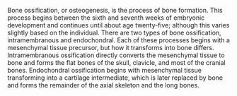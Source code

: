 Bone ossification, or osteogenesis, is the process of bone formation. This process begins between the sixth and seventh weeks of embryonic development and continues until about age twenty-five; although this varies slightly based on the individual. There are two types of bone ossification, intramembranous and endochondral. Each of these processes begins with a mesenchymal tissue precursor, but how it transforms into bone differs. Intramembranous ossification directly converts the mesenchymal tissue to bone and forms the flat bones of the skull, clavicle, and most of the cranial bones. Endochondral ossification begins with mesenchymal tissue transforming into a cartilage intermediate, which is later replaced by bone and forms the remainder of the axial skeleton and the long bones.